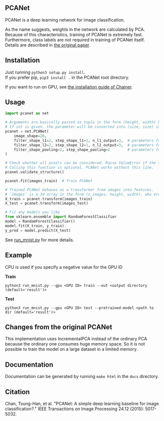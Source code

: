 PCANet
------

PCANet is a deep learning network for image classification.  

As the name suggests, weights in the network are calculated by PCA. Because of this characteristics, training of PCANet is extremely fast. Furthermore, class labels are not required in training of PCANet itself.  
Details are described in [the original paper](https://arxiv.org/abs/1404.3606).

## Installation
Just running `python3 setup.py install`.  
If you prefer pip, `pip3 install .` in the PCANet root directory.

If you want to run on GPU, see [the installation guide of Chainer](https://docs.chainer.org/en/stable/install.html).

## Usage

```python
import pcanet as net

# Arguments are basically passed as tuple in the form (height, width) but int is also allowed. 
# If int is given, the parameter will be converted into (size, size) implicitly.
pcanet = net.PCANet(
    image_shape=28,
    filter_shape_l1=2, step_shape_l1=1, n_l1_output=3,  # parameters for the 1st layer
    filter_shape_l2=2, step_shape_l2=1, n_l2_output=3,  # parameters for the 2nd layer
    filter_shape_pooling=2, step_shape_pooling=2        # parameters for the pooling layer
)

# Check whether all pixels can be considered. Raise ValueError if the structure is not valid.
# Calling this function is optional. PCANet works without this line.
pcanet.validate_structure()

pcanet.fit(images_train)  # Train PCANet

# Trained PCANet behaves as a transformer from images into features.
# `images` is a 3d array in the form (n_images, height, width), who are transformed into feature vectors.
X_train = pcanet.transform(images_train)
X_test = pcanet.transform(images_test)

# Fit any models you like
from sklearn.ensemble import RandomForestClassifier
model = RandomForestClassifier()
model.fit(X_train, y_train)
y_pred = model.predict(X_test)
```

See [run_mnist.py](./run_mnist.py) for more details.

## Example

CPU is used if you specify a negative value for the GPU ID

__Train__

```
python3 run_mnist.py --gpu <GPU ID> train --out <output directory (default='result')>
```

__Test__

```
python3 run_mnist.py --gpu <GPU ID> test --pretrained-model <path to dir (default='result')>
```

## Changes from the original PCANet
This implementation uses IncrementalPCA instead of the ordinary PCA because the ordinary one consumes huge memory space. So it is not possible to train the model on a large dataset in a limited memory.  

## Documentation
Documentation can be generated by running `make html` in the `docs` directory.

## Citation
Chan, Tsung-Han, et al. "PCANet: A simple deep learning baseline for image classification?." IEEE Transactions on Image Processing 24.12 (2015): 5017-5032.
